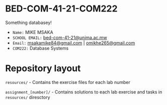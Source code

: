 # BED-COM-41-21-COM222
Something databasey!



- `Name:` MIKE MSAKA
- `SCHOOL EMAIL:` bed-com-41-21@unima.ac.mw
- `Email:` msakamike84@gmail.com | omikhe265@gmail.com
- `COM222:` Database Systems

# Repository layout
`resources/` - Contains the exercise files for each lab number

`assignment_[number]/` - Contains solutions to each lab exercise and tasks in `resources/` diresctory

